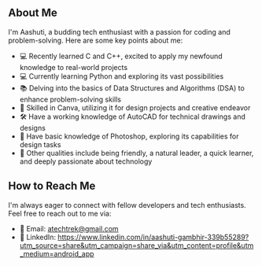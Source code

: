 ## About Me
I'm Aashuti, a budding tech enthusiast with a passion for coding and problem-solving. Here are some key points about me:
- 💻 Recently learned C and C++, excited to apply my newfound knowledge to real-world projects
- 💻 Currently learning Python and exploring its vast possibilities
- 📚 Delving into the basics of Data Structures and Algorithms (DSA) to enhance problem-solving skills
- 🎨 Skilled in Canva, utilizing it for design projects and creative endeavor
- 🛠️ Have a working knowledge of AutoCAD for technical drawings and designs
- 🎨 Have basic knowledge of Photoshop, exploring its capabilities for design tasks
- 🌟 Other qualities include being friendly, a natural leader, a quick learner, and deeply passionate about technology
## How to Reach Me
I'm always eager to connect with fellow developers and tech enthusiasts. Feel free to reach out to me via:
- 📧 Email: atechtrek@gmail.com
- 💼 LinkedIn: https://www.linkedin.com/in/aashuti-gambhir-339b55289?utm_source=share&utm_campaign=share_via&utm_content=profile&utm_medium=android_app
